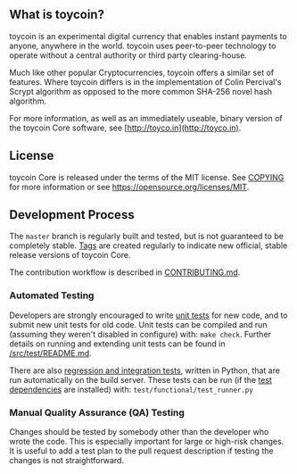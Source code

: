 What is toycoin?
----------------

toycoin is an experimental digital currency that enables instant payments to
anyone, anywhere in the world. toycoin uses peer-to-peer 
technology to operate without a central authority or third party clearing-house.

Much like other popular Cryptocurrencies, toycoin offers a similar set of features.
Where toycoin differs is in the implementation of Colin Percival's Scrypt algorithm
as opposed to the more common SHA-256 novel hash algorithm. 

For more information, as well as an immediately useable, binary version of
the toycoin Core software, see [http://toyco.in](http://toyco.in).

License
-------

toycoin Core is released under the terms of the MIT license. See [COPYING](COPYING) for more
information or see https://opensource.org/licenses/MIT.

Development Process
-------------------

The `master` branch is regularly built and tested, but is not guaranteed to be
completely stable. [Tags](https://github.com/toycoin-project/toycoin/tags) are created
regularly to indicate new official, stable release versions of toycoin Core.

The contribution workflow is described in [CONTRIBUTING.md](CONTRIBUTING.md).


### Automated Testing

Developers are strongly encouraged to write [unit tests](src/test/README.md) for new code, and to
submit new unit tests for old code. Unit tests can be compiled and run
(assuming they weren't disabled in configure) with: `make check`. Further details on running
and extending unit tests can be found in [/src/test/README.md](/src/test/README.md).

There are also [regression and integration tests](/test), written
in Python, that are run automatically on the build server.
These tests can be run (if the [test dependencies](/test) are installed) with: `test/functional/test_runner.py`


### Manual Quality Assurance (QA) Testing

Changes should be tested by somebody other than the developer who wrote the
code. This is especially important for large or high-risk changes. It is useful
to add a test plan to the pull request description if testing the changes is
not straightforward.

